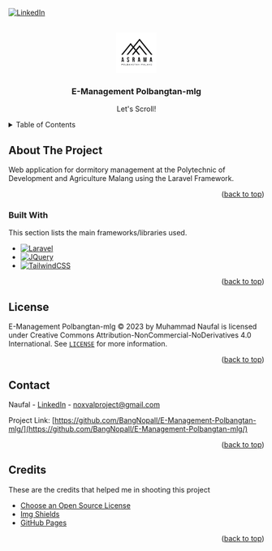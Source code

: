 <a id="readme-top"></a>

[![LinkedIn][linkedin-shield]][linkedin-url]

<!-- PROJECT LOGO -->
<br />
<div align="center">
  <a href="#">
    <img src="https://raw.githubusercontent.com/BangNopall/E-Management-Polbangtan-mlg/refs/heads/main/public/img/kotak-asrama.png" alt="Logo" width="80" height="80">
  </a>

  <h3 align="center">E-Management Polbangtan-mlg</h3>

  <p align="center">
    Let's Scroll!
  </p>
</div>

<!-- TABLE OF CONTENTS -->
<details>
  <summary>Table of Contents</summary>
  <ol>
    <li>
      <a href="#about-the-project">About The Project</a>
      <ul>
        <li><a href="#built-with">Built With</a></li>
      </ul>
    </li>
    <li><a href="#license">License</a></li>
    <li><a href="#contact">Contact</a></li>
    <li><a href="#credits">Credits</a></li>
  </ol>
</details>

<!-- ABOUT THE PROJECT -->
## About The Project

Web application for dormitory management at the Polytechnic of Development and Agriculture Malang using the Laravel Framework.

<p align="right">(<a href="#readme-top">back to top</a>)</p>

### Built With

This section lists the main frameworks/libraries used.

* [![Laravel][Laravel.com]][Laravel-url]
* [![JQuery][JQuery.com]][JQuery-url]
* [![TailwindCSS][Tailwind.com]][Tailwind-url]

<p align="right">(<a href="#readme-top">back to top</a>)</p>

<!-- LICENSE -->
## License

E-Management Polbangtan-mlg © 2023 by Muhammad Naufal is licensed under Creative Commons Attribution-NonCommercial-NoDerivatives 4.0 International. See [`LICENSE`](https://github.com/BangNopall/E-Management-Polbangtan-mlg/blob/master/LICENSE) for more information.

<p align="right">(<a href="#readme-top">back to top</a>)</p>

<!-- CONTACT -->
## Contact

Naufal - [LinkedIn](https://www.linkedin.com/in/muhammad-naufal-mathara-rahman/) - noxvalproject@gmail.com

Project Link: [https://github.com/BangNopall/E-Management-Polbangtan-mlg/](https://github.com/BangNopall/E-Management-Polbangtan-mlg/)

<p align="right">(<a href="#readme-top">back to top</a>)</p>

<!-- ACKNOWLEDGMENTS -->
## Credits

These are the credits that helped me in shooting this project

* [Choose an Open Source License](https://choosealicense.com)
* [Img Shields](https://shields.io)
* [GitHub Pages](https://pages.github.com)

<p align="right">(<a href="#readme-top">back to top</a>)</p>



<!-- MARKDOWN LINKS & IMAGES -->
[contributors-shield]: https://img.shields.io/github/contributors/othneildrew/Best-README-Template.svg?style=for-the-badge
[contributors-url]: https://github.com/othneildrew/Best-README-Template/graphs/contributors
[forks-shield]: https://img.shields.io/github/forks/othneildrew/Best-README-Template.svg?style=for-the-badge
[forks-url]: https://github.com/othneildrew/Best-README-Template/network/members
[stars-shield]: https://img.shields.io/github/stars/othneildrew/Best-README-Template.svg?style=for-the-badge
[stars-url]: https://github.com/othneildrew/Best-README-Template/stargazers
[issues-shield]: https://img.shields.io/github/issues/othneildrew/Best-README-Template.svg?style=for-the-badge
[issues-url]: https://github.com/BangNopall/coba-laravel/issues
[license-shield]: https://img.shields.io/github/license/othneildrew/Best-README-Template.svg?style=for-the-badge
[license-url]: https://github.com/othneildrew/Best-README-Template/blob/master/LICENSE.txt
[linkedin-shield]: https://img.shields.io/badge/-LinkedIn-black.svg?style=for-the-badge&logo=linkedin&colorB=555
[linkedin-url]: https://linkedin.com/in/muhammad-naufal-mathara-rahman/
[product-screenshot]: images/screenshot.png
[Next.js]: https://img.shields.io/badge/next.js-000000?style=for-the-badge&logo=nextdotjs&logoColor=white
[Next-url]: https://nextjs.org/
[React.js]: https://img.shields.io/badge/React-20232A?style=for-the-badge&logo=react&logoColor=61DAFB
[React-url]: https://reactjs.org/
[Vue.js]: https://img.shields.io/badge/Vue.js-35495E?style=for-the-badge&logo=vuedotjs&logoColor=4FC08D
[Vue-url]: https://vuejs.org/
[Angular.io]: https://img.shields.io/badge/Angular-DD0031?style=for-the-badge&logo=angular&logoColor=white
[Angular-url]: https://angular.io/
[Svelte.dev]: https://img.shields.io/badge/Svelte-4A4A55?style=for-the-badge&logo=svelte&logoColor=FF3E00
[Svelte-url]: https://svelte.dev/
[Laravel.com]: https://img.shields.io/badge/Laravel-FF2D20?style=for-the-badge&logo=laravel&logoColor=white
[Laravel-url]: https://laravel.com
[Bootstrap.com]: https://img.shields.io/badge/Bootstrap-563D7C?style=for-the-badge&logo=bootstrap&logoColor=white
[Bootstrap-url]: https://getbootstrap.com
[JQuery.com]: https://img.shields.io/badge/jQuery-0769AD?style=for-the-badge&logo=jquery&logoColor=white
[JQuery-url]: https://jquery.com 
[Tailwind.com]: https://img.shields.io/badge/tailwindcss-0F172A?&logo=tailwindcss
[Tailwind-url]: https://tailwindcss.com
